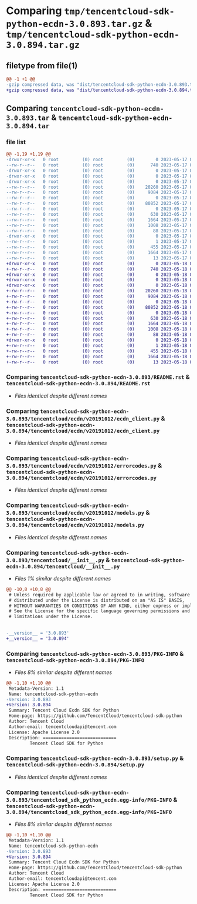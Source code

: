 # Comparing `tmp/tencentcloud-sdk-python-ecdn-3.0.893.tar.gz` & `tmp/tencentcloud-sdk-python-ecdn-3.0.894.tar.gz`

## filetype from file(1)

```diff
@@ -1 +1 @@
-gzip compressed data, was "dist/tencentcloud-sdk-python-ecdn-3.0.893.tar", last modified: Wed May 17 03:30:29 2023, max compression
+gzip compressed data, was "dist/tencentcloud-sdk-python-ecdn-3.0.894.tar", last modified: Thu May 18 00:25:09 2023, max compression
```

## Comparing `tencentcloud-sdk-python-ecdn-3.0.893.tar` & `tencentcloud-sdk-python-ecdn-3.0.894.tar`

### file list

```diff
@@ -1,19 +1,19 @@
-drwxr-xr-x   0 root         (0) root         (0)        0 2023-05-17 03:30:29.000000 tencentcloud-sdk-python-ecdn-3.0.893/
--rw-r--r--   0 root         (0) root         (0)      740 2023-05-17 03:30:29.000000 tencentcloud-sdk-python-ecdn-3.0.893/README.rst
-drwxr-xr-x   0 root         (0) root         (0)        0 2023-05-17 03:30:29.000000 tencentcloud-sdk-python-ecdn-3.0.893/tencentcloud/
-drwxr-xr-x   0 root         (0) root         (0)        0 2023-05-17 03:30:29.000000 tencentcloud-sdk-python-ecdn-3.0.893/tencentcloud/ecdn/
-drwxr-xr-x   0 root         (0) root         (0)        0 2023-05-17 03:30:29.000000 tencentcloud-sdk-python-ecdn-3.0.893/tencentcloud/ecdn/v20191012/
--rw-r--r--   0 root         (0) root         (0)    20260 2023-05-17 03:30:29.000000 tencentcloud-sdk-python-ecdn-3.0.893/tencentcloud/ecdn/v20191012/ecdn_client.py
--rw-r--r--   0 root         (0) root         (0)     9084 2023-05-17 03:30:29.000000 tencentcloud-sdk-python-ecdn-3.0.893/tencentcloud/ecdn/v20191012/errorcodes.py
--rw-r--r--   0 root         (0) root         (0)        0 2023-05-17 03:30:29.000000 tencentcloud-sdk-python-ecdn-3.0.893/tencentcloud/ecdn/v20191012/__init__.py
--rw-r--r--   0 root         (0) root         (0)    80852 2023-05-17 03:30:29.000000 tencentcloud-sdk-python-ecdn-3.0.893/tencentcloud/ecdn/v20191012/models.py
--rw-r--r--   0 root         (0) root         (0)        0 2023-05-17 03:30:29.000000 tencentcloud-sdk-python-ecdn-3.0.893/tencentcloud/ecdn/__init__.py
--rw-r--r--   0 root         (0) root         (0)      630 2023-05-17 03:30:29.000000 tencentcloud-sdk-python-ecdn-3.0.893/tencentcloud/__init__.py
--rw-r--r--   0 root         (0) root         (0)     1664 2023-05-17 03:30:29.000000 tencentcloud-sdk-python-ecdn-3.0.893/PKG-INFO
--rw-r--r--   0 root         (0) root         (0)     1008 2023-05-17 03:30:29.000000 tencentcloud-sdk-python-ecdn-3.0.893/setup.py
--rw-r--r--   0 root         (0) root         (0)       88 2023-05-17 03:30:29.000000 tencentcloud-sdk-python-ecdn-3.0.893/setup.cfg
-drwxr-xr-x   0 root         (0) root         (0)        0 2023-05-17 03:30:29.000000 tencentcloud-sdk-python-ecdn-3.0.893/tencentcloud_sdk_python_ecdn.egg-info/
--rw-r--r--   0 root         (0) root         (0)        1 2023-05-17 03:30:29.000000 tencentcloud-sdk-python-ecdn-3.0.893/tencentcloud_sdk_python_ecdn.egg-info/dependency_links.txt
--rw-r--r--   0 root         (0) root         (0)      455 2023-05-17 03:30:29.000000 tencentcloud-sdk-python-ecdn-3.0.893/tencentcloud_sdk_python_ecdn.egg-info/SOURCES.txt
--rw-r--r--   0 root         (0) root         (0)     1664 2023-05-17 03:30:29.000000 tencentcloud-sdk-python-ecdn-3.0.893/tencentcloud_sdk_python_ecdn.egg-info/PKG-INFO
--rw-r--r--   0 root         (0) root         (0)       13 2023-05-17 03:30:29.000000 tencentcloud-sdk-python-ecdn-3.0.893/tencentcloud_sdk_python_ecdn.egg-info/top_level.txt
+drwxr-xr-x   0 root         (0) root         (0)        0 2023-05-18 00:25:09.000000 tencentcloud-sdk-python-ecdn-3.0.894/
+-rw-r--r--   0 root         (0) root         (0)      740 2023-05-18 00:25:09.000000 tencentcloud-sdk-python-ecdn-3.0.894/README.rst
+drwxr-xr-x   0 root         (0) root         (0)        0 2023-05-18 00:25:09.000000 tencentcloud-sdk-python-ecdn-3.0.894/tencentcloud/
+drwxr-xr-x   0 root         (0) root         (0)        0 2023-05-18 00:25:09.000000 tencentcloud-sdk-python-ecdn-3.0.894/tencentcloud/ecdn/
+drwxr-xr-x   0 root         (0) root         (0)        0 2023-05-18 00:25:09.000000 tencentcloud-sdk-python-ecdn-3.0.894/tencentcloud/ecdn/v20191012/
+-rw-r--r--   0 root         (0) root         (0)    20260 2023-05-18 00:25:09.000000 tencentcloud-sdk-python-ecdn-3.0.894/tencentcloud/ecdn/v20191012/ecdn_client.py
+-rw-r--r--   0 root         (0) root         (0)     9084 2023-05-18 00:25:09.000000 tencentcloud-sdk-python-ecdn-3.0.894/tencentcloud/ecdn/v20191012/errorcodes.py
+-rw-r--r--   0 root         (0) root         (0)        0 2023-05-18 00:25:09.000000 tencentcloud-sdk-python-ecdn-3.0.894/tencentcloud/ecdn/v20191012/__init__.py
+-rw-r--r--   0 root         (0) root         (0)    80852 2023-05-18 00:25:09.000000 tencentcloud-sdk-python-ecdn-3.0.894/tencentcloud/ecdn/v20191012/models.py
+-rw-r--r--   0 root         (0) root         (0)        0 2023-05-18 00:25:09.000000 tencentcloud-sdk-python-ecdn-3.0.894/tencentcloud/ecdn/__init__.py
+-rw-r--r--   0 root         (0) root         (0)      630 2023-05-18 00:25:09.000000 tencentcloud-sdk-python-ecdn-3.0.894/tencentcloud/__init__.py
+-rw-r--r--   0 root         (0) root         (0)     1664 2023-05-18 00:25:09.000000 tencentcloud-sdk-python-ecdn-3.0.894/PKG-INFO
+-rw-r--r--   0 root         (0) root         (0)     1008 2023-05-18 00:25:09.000000 tencentcloud-sdk-python-ecdn-3.0.894/setup.py
+-rw-r--r--   0 root         (0) root         (0)       88 2023-05-18 00:25:09.000000 tencentcloud-sdk-python-ecdn-3.0.894/setup.cfg
+drwxr-xr-x   0 root         (0) root         (0)        0 2023-05-18 00:25:09.000000 tencentcloud-sdk-python-ecdn-3.0.894/tencentcloud_sdk_python_ecdn.egg-info/
+-rw-r--r--   0 root         (0) root         (0)        1 2023-05-18 00:25:09.000000 tencentcloud-sdk-python-ecdn-3.0.894/tencentcloud_sdk_python_ecdn.egg-info/dependency_links.txt
+-rw-r--r--   0 root         (0) root         (0)      455 2023-05-18 00:25:09.000000 tencentcloud-sdk-python-ecdn-3.0.894/tencentcloud_sdk_python_ecdn.egg-info/SOURCES.txt
+-rw-r--r--   0 root         (0) root         (0)     1664 2023-05-18 00:25:09.000000 tencentcloud-sdk-python-ecdn-3.0.894/tencentcloud_sdk_python_ecdn.egg-info/PKG-INFO
+-rw-r--r--   0 root         (0) root         (0)       13 2023-05-18 00:25:09.000000 tencentcloud-sdk-python-ecdn-3.0.894/tencentcloud_sdk_python_ecdn.egg-info/top_level.txt
```

### Comparing `tencentcloud-sdk-python-ecdn-3.0.893/README.rst` & `tencentcloud-sdk-python-ecdn-3.0.894/README.rst`

 * *Files identical despite different names*

### Comparing `tencentcloud-sdk-python-ecdn-3.0.893/tencentcloud/ecdn/v20191012/ecdn_client.py` & `tencentcloud-sdk-python-ecdn-3.0.894/tencentcloud/ecdn/v20191012/ecdn_client.py`

 * *Files identical despite different names*

### Comparing `tencentcloud-sdk-python-ecdn-3.0.893/tencentcloud/ecdn/v20191012/errorcodes.py` & `tencentcloud-sdk-python-ecdn-3.0.894/tencentcloud/ecdn/v20191012/errorcodes.py`

 * *Files identical despite different names*

### Comparing `tencentcloud-sdk-python-ecdn-3.0.893/tencentcloud/ecdn/v20191012/models.py` & `tencentcloud-sdk-python-ecdn-3.0.894/tencentcloud/ecdn/v20191012/models.py`

 * *Files identical despite different names*

### Comparing `tencentcloud-sdk-python-ecdn-3.0.893/tencentcloud/__init__.py` & `tencentcloud-sdk-python-ecdn-3.0.894/tencentcloud/__init__.py`

 * *Files 1% similar despite different names*

```diff
@@ -10,8 +10,8 @@
 # Unless required by applicable law or agreed to in writing, software
 # distributed under the License is distributed on an "AS IS" BASIS,
 # WITHOUT WARRANTIES OR CONDITIONS OF ANY KIND, either express or implied.
 # See the License for the specific language governing permissions and
 # limitations under the License.
 
 
-__version__ = '3.0.893'
+__version__ = '3.0.894'
```

### Comparing `tencentcloud-sdk-python-ecdn-3.0.893/PKG-INFO` & `tencentcloud-sdk-python-ecdn-3.0.894/PKG-INFO`

 * *Files 8% similar despite different names*

```diff
@@ -1,10 +1,10 @@
 Metadata-Version: 1.1
 Name: tencentcloud-sdk-python-ecdn
-Version: 3.0.893
+Version: 3.0.894
 Summary: Tencent Cloud Ecdn SDK for Python
 Home-page: https://github.com/TencentCloud/tencentcloud-sdk-python
 Author: Tencent Cloud
 Author-email: tencentcloudapi@tencent.com
 License: Apache License 2.0
 Description: ============================
         Tencent Cloud SDK for Python
```

### Comparing `tencentcloud-sdk-python-ecdn-3.0.893/setup.py` & `tencentcloud-sdk-python-ecdn-3.0.894/setup.py`

 * *Files identical despite different names*

### Comparing `tencentcloud-sdk-python-ecdn-3.0.893/tencentcloud_sdk_python_ecdn.egg-info/PKG-INFO` & `tencentcloud-sdk-python-ecdn-3.0.894/tencentcloud_sdk_python_ecdn.egg-info/PKG-INFO`

 * *Files 8% similar despite different names*

```diff
@@ -1,10 +1,10 @@
 Metadata-Version: 1.1
 Name: tencentcloud-sdk-python-ecdn
-Version: 3.0.893
+Version: 3.0.894
 Summary: Tencent Cloud Ecdn SDK for Python
 Home-page: https://github.com/TencentCloud/tencentcloud-sdk-python
 Author: Tencent Cloud
 Author-email: tencentcloudapi@tencent.com
 License: Apache License 2.0
 Description: ============================
         Tencent Cloud SDK for Python
```

